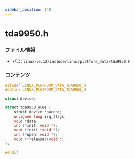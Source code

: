 ```yaml
---
sidebar_position: 148
---
```

# tda9950.h

### ファイル情報

- パス: `linux-v6.12/include/linux/platform_data/tda9950.h`

### コンテンツ

```h
#ifndef LINUX_PLATFORM_DATA_TDA9950_H
#define LINUX_PLATFORM_DATA_TDA9950_H

struct device;

struct tda9950_glue {
	struct device *parent;
	unsigned long irq_flags;
	void *data;
	int (*init)(void *);
	void (*exit)(void *);
	int (*open)(void *);
	void (*release)(void *);
};

#endif

```
